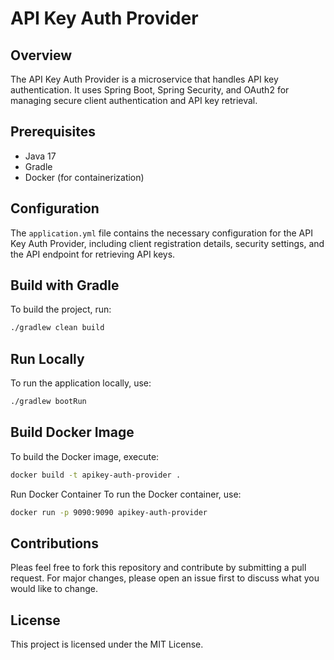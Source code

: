 # API Key Auth Provider

## Overview

The API Key Auth Provider is a microservice that handles API key authentication. It uses Spring Boot, Spring Security, and OAuth2 for managing secure client authentication and API key retrieval.

## Prerequisites

- Java 17
- Gradle
- Docker (for containerization)


## Configuration

The `application.yml` file contains the necessary configuration for the API Key Auth Provider, including client registration details, security settings, and the API endpoint for retrieving API keys.

## Build with Gradle

To build the project, run:

```bash
./gradlew clean build
```

## Run Locally
To run the application locally, use:

```bash
./gradlew bootRun
```

## Build Docker Image
To build the Docker image, execute:

```bash
docker build -t apikey-auth-provider .
```

Run Docker Container
To run the Docker container, use:

```bash
docker run -p 9090:9090 apikey-auth-provider
```

## Contributions
Pleas feel free to fork this repository and contribute by submitting a pull request. For major changes, please open an issue first to discuss what you would like to change.

## License
This project is licensed under the MIT License.